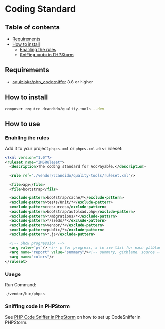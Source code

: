 # Coding Standard

## Table of contents

- [Requirements](#requirements)
- [How to install](#how-to-install)
    - [Enabling the rules](#enabling-the-rules)
    - [Sniffing code in PHPStorm](#sniffing-code-in-phpstorm)



## Requirements

- [squizlabs/php_codesniffer](https://github.com/squizlabs/PHP_CodeSniffer) 3.6 or higher

## How to install

```bash
composer require dcandido/quality-tools --dev
```

## How to use

### Enabling the rules

Add it to your project `phpcs.xml` or `phpcs.xml.dist` ruleset:

```xml
<?xml version="1.0"?>
<ruleset name="IMSRuleset">
  <description>The coding standard for AccPayable.</description>

  <rule ref="./vendor/dcandido/quality-tools/ruleset.xml"/>

  <file>app</file>
  <file>bootstrap</file>

  <exclude-pattern>bootstrap/cache/*</exclude-pattern>
  <exclude-pattern>tests/Unit/*</exclude-pattern>
  <exclude-pattern>resources</exclude-pattern>
  <exclude-pattern>bootstrap/autoload.php</exclude-pattern>
  <exclude-pattern>*/migrations/*</exclude-pattern>
  <exclude-pattern>*/seeds/*</exclude-pattern>
  <exclude-pattern>vendor/*</exclude-pattern>
  <exclude-pattern>public/*</exclude-pattern>
  <exclude-pattern>*.js</exclude-pattern>

  <!-- Show progression -->
  <arg value="pv"/> <!-- p for progress, s to see list for each gitblame author, v to see authors with no violations, s include source codes in the report -->
  <arg name="report" value="summary"/><!-- summary, gitblame, source -->
  <arg name="colors"/>
</ruleset>
```

### Usage

Run Command:
```bash
./vendor/bin/phpcs
```

### Sniffing code in PHPStorm

See [PHP Code Sniffer in PhpStorm](https://confluence.jetbrains.com/display/PhpStorm/PHP+Code+Sniffer+in+PhpStorm) on how to set up CodeSniffer in PHPStorm.
